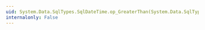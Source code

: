 ```yaml
---
uid: System.Data.SqlTypes.SqlDateTime.op_GreaterThan(System.Data.SqlTypes.SqlDateTime,System.Data.SqlTypes.SqlDateTime)
internalonly: False
---
```

